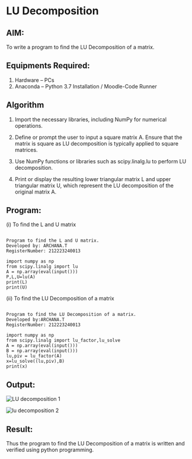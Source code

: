 # LU Decomposition 

## AIM:
To write a program to find the LU Decomposition of a matrix.

## Equipments Required:
1. Hardware – PCs
2. Anaconda – Python 3.7 Installation / Moodle-Code Runner

## Algorithm
1. Import the necessary libraries, including NumPy for numerical operations.

2. Define or prompt the user to input a square matrix A. Ensure that the matrix is square as LU decomposition is typically applied to square matrices.

3. Use NumPy functions or libraries such as scipy.linalg.lu to perform LU decomposition.

4. Print or display the resulting lower triangular matrix L and upper triangular matrix U, which represent the LU decomposition of the original matrix A.

## Program:
(i) To find the L and U matrix
```

Program to find the L and U matrix.
Developed by: ARCHANA.T
RegisterNumber: 212223240013

import numpy as np
from scipy.linalg import lu
A = np.array(eval(input()))
P,L,U=lu(A)
print(L)
print(U)

```
(ii) To find the LU Decomposition of a matrix
```

Program to find the LU Decomposition of a matrix.
Developed by:ARCHANA.T 
RegisterNumber: 212223240013

import numpy as np
from scipy.linalg import lu_factor,lu_solve
A = np.array(eval(input()))
B = np.array(eval(input()))
lu,piv = lu_factor(A)
x=lu_solve((lu,piv),B)
print(x)
```

## Output:

![LU decomposition 1](https://github.com/AkilaMohan/LU-Decomposition/assets/145975189/13856ce5-caa4-43a0-bd35-b2ef3c315dde)

![lu  decomposition 2](https://github.com/AkilaMohan/LU-Decomposition/assets/145975189/29626af2-2dcb-41b4-8ed6-1e7af13e6637)



## Result:
Thus the program to find the LU Decomposition of a matrix is written and verified using python programming.

